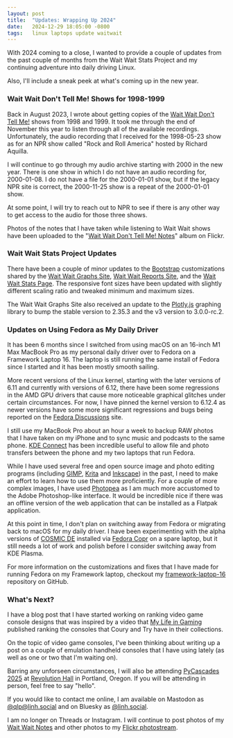 ```yaml
---
layout: post
title:  "Updates: Wrapping Up 2024"
date:   2024-12-29 18:05:00 -0800
tags:   linux laptops update waitwait
---
```


With 2024 coming to a close, I wanted to provide a couple of updates from the past couple of months from the Wait Wait Stats Project and my continuing adventure into daily driving Linux.

Also, I'll include a sneak peek at what's coming up in the new year.

### Wait Wait Don't Tell Me! Shows for 1998-1999

Back in August 2023, I wrote about getting copies of the [Wait Wait Don't Tell Me!](https://waitwait.npr.org/) shows from 1998 and 1999. It took me through the end of November this year to listen through all of the available recordings. Unfortunately, the audio recording that I received for the 1998-05-23 show as for an NPR show called "Rock and Roll America" hosted by Richard Aquilla.

I will continue to go through my audio archive starting with 2000 in the new year. There is one show in which I do not have an audio recording for, 2000-01-08. I do not have a file for the 2000-01-01 show, but if the legacy NPR site is correct, the 2000-11-25 show is a repeat of the 2000-01-01 show.

At some point, I will try to reach out to NPR to see if there is any other way to get access to the audio for those three shows.

Photos of the notes that I have taken while listening to Wait Wait shows have been uploaded to the "[Wait Wait Don't Tell Me! Notes](https://www.flickr.com/photos/questionlp/albums/72157718939162790)" album on Flickr.

### Wait Wait Stats Project Updates

There have been a couple of minor updates to the [Bootstrap](https://getbootstrap.com/) customizations shared by the [Wait Wait Graphs Site](https://graphs.wwdt.me/), [Wait Wait Reports Site](https://reports.wwdt.me/), and the [Wait Wait Stats Page](https://stats.wwdt.me/). The responsive font sizes have been updated with slightly different scaling ratio and tweaked minimum and maximum sizes.

The Wait Wait Graphs Site also received an update to the [Plotly.js](https://plotly.com/javascript/) graphing library to bump the stable version to 2.35.3 and the v3 version to 3.0.0-rc.2.

### Updates on Using Fedora as My Daily Driver

It has been 6 months since I switched from using macOS on an 16-inch M1 Max MacBook Pro as my personal daily driver over to Fedora on a Framework Laptop 16. The laptop is still running the same install of Fedora since I started and it has been mostly smooth sailing.

More recent versions of the Linux kernel, starting with the later versions of 6.11 and currently with versions of 6.12, there have been some regressions in the AMD GPU drivers that cause more noticeable graphical glitches under certain circumstances. For now, I have pinned the kernel version to 6.12.4 as newer versions have some more significant regressions and bugs being reported on the [Fedora Discussions](https://discussion.fedoraproject.org/) site.

I still use my MacBook Pro about an hour a week to backup RAW photos that I have taken on my iPhone and to sync music and podcasts to the same phone. [KDE Connect](https://apps.kde.org/kdeconnect/) has been incredible useful to allow file and photo transfers between the phone and my two laptops that run Fedora.

While I have used several free and open source image and photo editing programs (including [GIMP](https://www.gimp.org/), [Krita](https://krita.org/) and [Inkscape](https://inkscape.org/)) in the past, I need to make an effort to learn how to use them more proficiently. For a couple of more complex images, I have used [Photopea](https://www.photopea.com/) as I am much more accustomed to the Adobe Photoshop-like interface. It would be incredible nice if there was an offline version of the web application that can be installed as a Flatpak application.

At this point in time, I don't plan on switching away from Fedora or migrating back to macOS for my daily driver. I have been experimenting with the alpha versions of [COSMIC DE](https://system76.com/cosmic/) installed via [Fedora Copr](https://copr.fedorainfracloud.org/coprs/ryanabx/cosmic-epoch/) on a spare laptop, but it still needs a lot of work and polish before I consider switching away from KDE Plasma.

For more information on the customizations and fixes that I have made for running Fedora on my Framework laptop, checkout my [framework-laptop-16](https://github.com/questionlp/framework-laptop-16) repository on GitHub.

### What's Next?

I have a blog post that I have started working on ranking video game console designs that was inspired by a video that [My Life in Gaming](https://www.youtube.com/watch?v=zu0a9LG8XT4) published ranking the consoles that Coury and Try have in their collections.

On the topic of video game consoles, I've been thinking about writing up a post on a couple of emulation handheld consoles that I have using lately (as well as one or two that I'm waiting on).

Barring any unforseen circumstances, I will also be attending [PyCascades 2025](https://2025.pycascades.com/) at [Revolution Hall](https://www.revolutionhall.com/) in Portland, Oregon. If you will be attending in person, feel free to say "hello".

If you would like to contact me online, I am available on Mastodon as [@qlp@linh.social](https://linh.social/@qlp) and on Bluesky as [@linh.social](https://bsky.app/profile/linh.social).

I am no longer on Threads or Instagram. I will continue to post photos of my [Wait Wait Notes](https://www.flickr.com/photos/questionlp/albums/72157718939162790) and other photos to my [Flickr photostream](https://www.flickr.com/photos/questionlp/).
